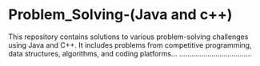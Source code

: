# Problem_Solving-(Java and c++)
This repository contains solutions to various problem-solving challenges using Java and C++. It includes problems from competitive programming, data structures, algorithms, and coding platforms...
....................................

